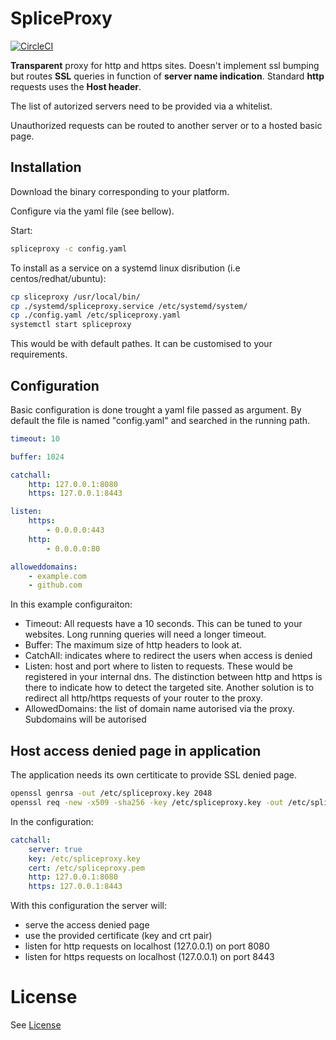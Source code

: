 # SpliceProxy

[![CircleCI](https://circleci.com/gh/cblomart/spliceproxy.svg?style=svg)](https://circleci.com/gh/cblomart/spliceproxy)

**Transparent** proxy for http and https sites.
Doesn't implement ssl bumping but routes **SSL** queries in function of **server name indication**.
Standard **http** requests uses the **Host header**.

The list of autorized servers need to be provided via a whitelist.

Unauthorized requests can be routed to another server or to a hosted basic page.

## Installation

Download the binary corresponding to your platform.

Configure via the yaml file (see bellow).

Start:

```bash
spliceproxy -c config.yaml
```

To install as a service on a systemd linux disribution (i.e centos/redhat/ubuntu):

```bash
cp sliceproxy /usr/local/bin/
cp ./systemd/spliceproxy.service /etc/systemd/system/
cp ./config.yaml /etc/spliceproxy.yaml
systemctl start spliceproxy
```

This would be with default pathes. It can be customised to your requirements.

## Configuration

Basic configuration is done trought a yaml file passed as argument.
By default the file is named "config.yaml" and searched in the running path.

```yaml
timeout: 10

buffer: 1024

catchall:
    http: 127.0.0.1:8080
    https: 127.0.0.1:8443

listen:
    https:
        - 0.0.0.0:443
    http:
        - 0.0.0.0:80

alloweddomains:
    - example.com
    - github.com
```

In this example configuraiton:

- Timeout: All requests have a 10 seconds. This can be tuned to your websites. Long running queries will need a longer timeout.
- Buffer: The maximum size of http headers to look at.
- CatchAll: indicates where to redirect the users when access is denied
- Listen: host and port where to listen to requests. These would be registered in your internal dns. The distinction between http and https is there to indicate how to detect the targeted site. Another solution is to redirect all http/https requests of your router to the proxy.
- AllowedDomains: the list of domain name autorised via the proxy. Subdomains will be autorised

## Host access denied page in application

The application needs its own certiticate to provide SSL denied page.

```bash
openssl genrsa -out /etc/spliceproxy.key 2048
openssl req -new -x509 -sha256 -key /etc/spliceproxy.key -out /etc/spliceproxy.crt -days 3650
```

In the configuration:

```yaml
catchall:
    server: true
    key: /etc/spliceproxy.key
    cert: /etc/spliceproxy.pem
    http: 127.0.0.1:8080
    https: 127.0.0.1:8443
```

With this configuration the server will:

- serve the access denied page
- use the provided certificate (key and crt pair)
- listen for http requests on localhost (127.0.0.1) on port 8080
- listen for https requests on localhost (127.0.0.1) on port 8443

# License

See [License](./LICENSE)